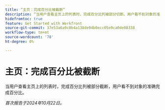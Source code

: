 ```yaml
---
title: “主页：完成百分比被截断”
description: “当用户查看主页上的列表时，完成百分比列被部分切断，用户看不到对象的准确完成百分比。”
hidefromtoc: true
feature: Get Started with Workfront
source-git-commit: 37e53a6a9c0b4a138de94b0ecc05e9ca0de08338
workflow-type: tm+mt
source-wordcount: '78'
ht-degree: 0%

---
```



# 主页：完成百分比被截断

当用户查看主页上的列表时，完成百分比列被部分截断，用户看不到对象的准确完成百分比。

_首次报告于2024年10月22日。_
